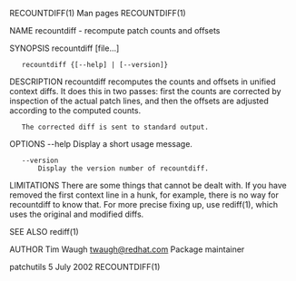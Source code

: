 RECOUNTDIFF(1)                                                                                    Man pages                                                                                    RECOUNTDIFF(1)



NAME
       recountdiff - recompute patch counts and offsets

SYNOPSIS
       recountdiff [file...]

       recountdiff {[--help] | [--version]}

DESCRIPTION
       recountdiff recomputes the counts and offsets in unified context diffs. It does this in two passes: first the counts are corrected by inspection of the actual patch lines, and then the offsets are
       adjusted according to the computed counts.

       The corrected diff is sent to standard output.

OPTIONS
       --help
           Display a short usage message.

       --version
           Display the version number of recountdiff.

LIMITATIONS
       There are some things that cannot be dealt with. If you have removed the first context line in a hunk, for example, there is no way for recountdiff to know that. For more precise fixing up, use
       rediff(1), which uses the original and modified diffs.

SEE ALSO
       rediff(1)

AUTHOR
       Tim Waugh <twaugh@redhat.com>
           Package maintainer



patchutils                                                                                       5 July 2002                                                                                   RECOUNTDIFF(1)
